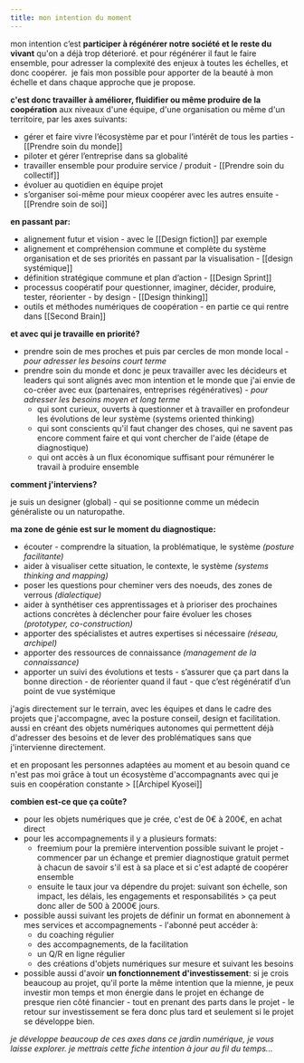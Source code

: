 ```yaml
---
title: mon intention du moment
---
```


mon intention c’est **participer à régénérer notre société et le reste du vivant** qu'on a déjà trop déterioré. et pour régénérer il faut le faire ensemble, pour adresser la complexité des enjeux à toutes les échelles, et donc coopérer. 
je fais mon possible pour apporter de la beauté à mon échelle et dans chaque approche que je propose.


**c'est donc travailler à améliorer, fluidifier ou même produire de la coopération** aux niveaux d'une équipe, d'une organisation ou même d'un territoire, par les axes suivants:

-   gérer et faire vivre l’écosystème par et pour l’intérêt de tous les parties - [[Prendre soin du monde]]
-   piloter et gérer l’entreprise dans sa globalité 
-   travailler ensemble pour produire service / produit - [[Prendre soin du collectif]]
-   évoluer au quotidien en équipe projet 
-   s’organiser soi-même pour mieux coopérer avec les autres ensuite - [[Prendre soin de soi]]


**en passant par:**

-   alignement futur et vision - avec le [[Design fiction]] par exemple
-   alignement et compréhension commune et complète du système organisation et de ses priorités en passant par la visualisation - [[design systémique]]
-   définition stratégique commune et plan d’action - [[Design Sprint]]
-   processus coopératif pour questionner, imaginer, décider, produire, tester, réorienter - by design - [[Design thinking]]
-   outils et méthodes numériques de coopération - en partie ce qui rentre dans [[Second Brain]]

**et avec qui je travaille en priorité?**

- prendre soin de mes proches et puis par cercles de mon monde local - *pour adresser les besoins court terme*
- prendre soin du monde et donc je peux travailler avec les décideurs et leaders qui sont alignés avec mon intention et le monde que j'ai envie de co-créer avec eux (partenaires, entreprises régénératives) - *pour adresser les besoins moyen et long terme*
	- qui sont curieux, ouverts à questionner et à travailler en profondeur les évolutions de leur système (systems oriented thinking)
	-  qui sont conscients qu'il faut changer des choses, qui ne savent pas encore comment faire et qui vont chercher de l'aide (étape de diagnostique)
	-  qui ont accès à un flux économique suffisant pour rémunérer le travail à produire ensemble

**comment j'interviens?**

je suis un designer (global) - qui se positionne comme un médecin généraliste ou un naturopathe.

**ma zone de génie est sur le moment du diagnostique:**
- écouter - comprendre la situation, la problématique, le système *(posture facilitante)*
-   aider à visualiser cette situation, le contexte, le système *(systems thinking and mapping)*
-   poser les questions pour cheminer vers des noeuds, des zones de verrous *(dialectique)*
-   aider à synthétiser ces apprentissages et à prioriser des prochaines actions concrètes à déclencher pour faire évoluer les choses *(prototyper, co-construction)*
-   apporter des spécialistes et autres expertises si nécessaire *(réseau, archipel)*
-   apporter des ressources de connaissance *(management de la connaissance)*
-   apporter un suivi des évolutions et tests - s’assurer que ça part dans la bonne direction - de réorienter quand il faut - que c’est régénératif d’un point de vue systémique

j'agis directement sur le terrain, avec les équipes et dans le cadre des projets que j'accompagne, avec la posture conseil, design et facilitation.
aussi en créant des objets numériques autonomes qui permettent déjà d'adresser des besoins et de lever des problématiques sans que j'intervienne directement.

et en proposant les personnes adaptées au moment et au besoin quand ce n'est pas moi grâce à tout un écosystème d'accompagnants avec qui je suis en coopération constante > [[Archipel Kyosei]]

**combien est-ce que ça coûte?**

- pour les objets numériques que je crée, c'est de 0€ à 200€, en achat direct
- pour les accompagnements il y a plusieurs formats:
	- freemium pour la première intervention possible suivant le projet - commencer par un échange et premier diagnostique gratuit permet à chacun de savoir s'il est à sa place et si c'est adapté de coopérer ensemble
	- ensuite le taux jour va dépendre du projet: suivant son échelle, son impact, les délais, les engagements et responsabilités > ça peut donc aller de 500 à 2000€ jours.
- possible aussi suivant les projets de définir un format en abonnement à mes services et accompagnements - l'abonné peut accéder à:
	- du coaching régulier
	- des accompagnements, de la facilitation
	- un Q/R en ligne régulier
	- des créations d'objets numériques sur mesure et suivant les besoins
- possible aussi d'avoir **un fonctionnement d'investissement**: si je crois beaucoup au projet, qu'il porte la même intention que la mienne, je peux investir mon temps et mon énergie dans le projet en échange de presque rien côté financier - tout en prenant des parts dans le projet - le retour sur investissement se fera donc plus tard et seulement si le projet se développe bien.


*je développe beaucoup de ces axes dans ce jardin numérique, je vous laisse explorer. je mettrais cette fiche intention à jour au fil du temps...*
